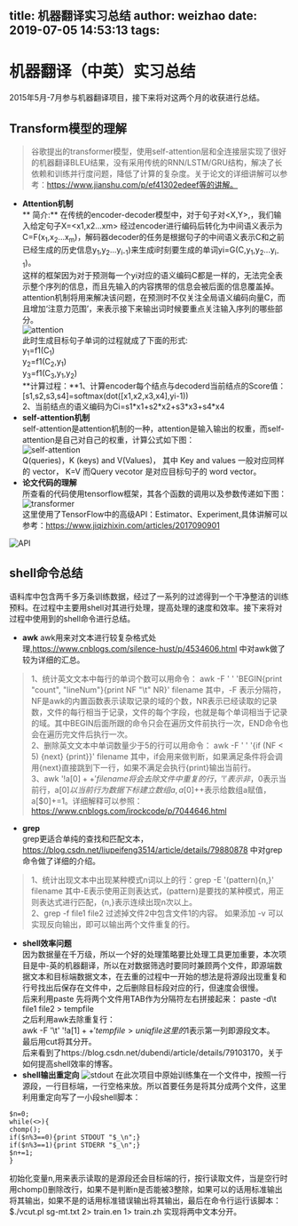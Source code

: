 title: 机器翻译实习总结
author: weizhao
date: 2019-07-05 14:53:13
tags:
---
# 机器翻译（中英）实习总结

2015年5月-7月参与机器翻译项目，接下来将对这两个月的收获进行总结。
## Transform模型的理解
> 谷歌提出的transformer模型，使用self-attention层和全连接层实现了很好的机器翻译BLEU结果，没有采用传统的RNN/LSTM/GRU结构，解决了长依赖和训练并行度问题，降低了计算的复杂度。关于论文的详细讲解可以参考：https://www.jianshu.com/p/ef41302edeef等的讲解。
- **Attention机制**  
** 简介:**
在传统的encoder-decoder模型中，对于句子对<X,Y>,，我们输入给定句子X=<x1,x2...xm> 经过encoder进行编码后转化为中间语义表示为C=F(x<sub>1</sub>,x<sub>2</sub>...x<sub>m</sub>)，解码器decoder的任务是根据句子的中间语义表示C和之前已经生成的历史信息y<sub>1</sub>,y<sub>2</sub>...y<sub>i-1</sub>)来生成i时刻要生成的单词yi=G(C,y<sub>1</sub>,y<sub>2</sub>...y<sub>i-1</sub>)。   
这样的框架因为对于预测每一个yi对应的语义编码C都是一样的，无法完全表示整个序列的信息，而且先输入的内容携带的信息会被后面的信息覆盖掉。attention机制将用来解决该问题，在预测时不仅关注全局语义编码向量C，而且增加‘注意力范围’，来表示接下来输出词时候要重点关注输入序列的哪些部分。  
![attention](/images/nmt/Attention.png)  
此时生成目标句子单词的过程就成了下面的形式:  
y<sub>1</sub>=f1(C<sub>1</sub>)  
y<sub>2</sub>=f1(C<sub>2</sub>,y<sub>1</sub>)  
y<sub>3</sub>=f1(C<sub>3</sub>,y<sub>1</sub>,y<sub>2</sub>)  
**计算过程：**1、计算encoder每个结点与decoderd当前结点的Score值：
\[s1,s2,s3,s4]=softmax(dot(\[x1,x2,x3,x4],yi-1))  
2、当前结点的语义编码为Ci=s1\*x1+s2\*x2+s3\*x3+s4*x4
- **self-attention机制**  
self-attention是attention机制的一种，attention是输入输出的权重，而self-attention是自己对自己的权重，计算公式如下图：  
![self-attention](/images/nmt/self-attention.png)  
Q(queries)，K (keys) and V(Values)， 其中 Key and values 一般对应同样的 vector， K=V 而Query vecotor  是对应目标句子的 word vector。
- **论文代码的理解**  
所查看的代码使用tensorflow框架，其各个函数的调用以及参数传递如下图：  
![transformer](/images/nmt/transformer-function.png)  
这里使用了TensorFlow中的高级API：Estimator、Experiment,具体讲解可以参考：https://www.jiqizhixin.com/articles/2017090901

![API](/images/nmt/API.png)  

##  shell命令总结 
语料库中包含两千多万条训练数据，经过了一系列的过滤得到一个干净整洁的训练预料。在过程中主要用shell对其进行处理，提高处理的速度和效率。接下来将对过程中使用到的shell命令进行总结。
- **awk** 
awk用来对文本进行较复杂格式处理,https://www.cnblogs.com/silence-hust/p/4534606.html 中对awk做了较为详细的汇总。
> 1、统计英文文本中每行的单词个数可以用命令：
awk -F ' ' 'BEGIN{print "count", "lineNum"}{print NF "\t" NR}' filename 其中，-F 表示分隔符，NF是awk的内置函数表示读取记录的域的个数，NR表示已经读取的记录数，文件的每行相当于记录，文件的每个字段，也就是每个单词相当于记录的域。其中BEGIN后面所跟的命令只会在遍历文件前执行一次，END命令也会在遍历完文件后执行一次。  
> 2、删除英文文本中单词数量少于5的行可以用命令：
awk -F ' ' '{if (NF < 5) {next} {print}}' filename 其中，if会用来做判断，如果满足条件将会调用{next}直接跳到下一行，如果不满足会执行{print}输出当前行。  
>3、awk '!a[$0]++' filename 将会去除文件中重复的行，'!'表示非，$0表示当前行，a[$0]以当前行为数据下标建立数组a,a[$0]++表示给数组a赋值，a[$0]+=1。详细解释可以参照：https://www.cnblogs.com/irockcode/p/7044646.html  
- **grep**  
grep更适合单纯的查找和匹配文本， https://blog.csdn.net/liupeifeng3514/article/details/79880878 中对grep命令做了详细的介绍。
> 1、统计出现文本中出现某种模式n词以上的行：grep -E '(pattern){n,}' filename 其中-E表示使用正则表达式，(pattern)是要找的某种模式，用正则表达式进行匹配，{n,}表示连续出现n次以上。  
> 2、grep -f file1 file2 过滤掉文件2中包含文件1的内容。 如果添加 -v 可以实现反向输出，即可以输出两个文件重复的行。
- **shell效率问题**  
因为数据量在千万级，所以一个好的处理策略要比处理工具更加重要，本次项目是中-英的机器翻译，所以在对数据筛选时要同时兼顾两个文件，即源端数据文本和目标端数据文本，在去重的过程中一开始的想法是将源段出现重复和行号找出后保存在文件中，之后删除目标段对应的行，但速度会很慢。  
后来利用paste 先将两个文件用TAB作为分隔符左右拼接起来：
paste -d\\t file1 file2 > tempfile  
之后利用awk去除重复行：  
awk -F '\\t' '!a[$1]++' tempfile > uniqfile 这里的$1表示第一列即源段文本。  
最后用cut将其分开。  
后来看到了https://blog.csdn.net/dubendi/article/details/79103170，关于如何提高shell效率的博客。
- **shell输出重定向**
![stdout](/images/nmt/stdout.png)
在此次项目中原始训练集在一个文件中，按照一行源段，一行目标端，一行空格来放。所以首要任务是将其分成两个文件，这里利用重定向写了一小段shell脚本：
```#!/usr/bin/perl
$n=0;
while(<>){
chomp();
if($n%3==0){print STDOUT "$_\n";}
if($n%3==1){print STDERR "$_\n";}
$n+=1;
}
```  
初始化变量n,用来表示读取的是源段还会目标端的行，按行读取文件，当是空行时用chomp()删除改行，如果不是判断n是否能被3整除，如果可以的话用标准输出将其输出，如果不是的话用标准错误输出将其输出，最后在命令行运行该脚本：$./vcut.pl sg-mt.txt 2> train.en 1> train.zh 实现将两中文本分开。